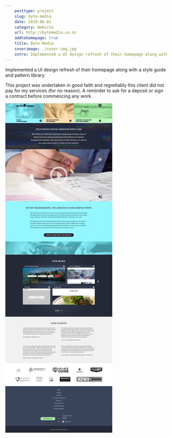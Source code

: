 ```yaml
---  
    posttype: project
    slug: byte-media
    date: 2019-08-01
    category: Website
    url: http://bytemedia.co.nz
    addtohomepage: true
    title: Byte Media
    coverimage: ./cover-img.jpg
    intro: Implemented a UI design refresh of their homepage along with a style guide and pattern library.
---
```


<div class="description">

Implemented a UI design refresh of their homepage along with a style guide and pattern library.

This project was undertaken in good faith and regrettably this client did not pay for my services (for no reason). A reminder to ask for a deposit or sign a contract before commencing any work.

</div>

<div class="images">

![Byte Media - Homepage](./byte-media-homepage-v1-a.jpg "Byte Media - Homepage")

</div>